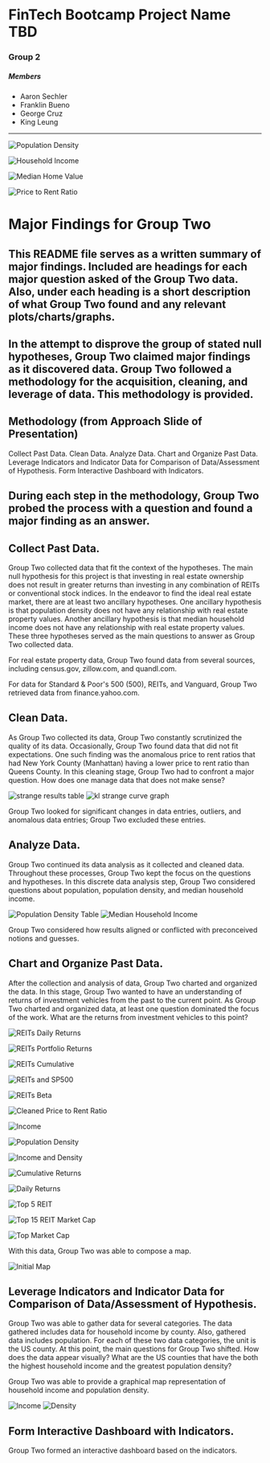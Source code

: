 # FinTech Bootcamp Project Name TBD
### Group 2
##### Members
* Aaron Sechler
* Franklin Bueno
* George Cruz
* King Leung
---

![Population Density](Images/population_density_bubble_map.png)

![Household Income](Images/household_income.png)

![Median Home Value](Images/median_home_value_line.png)

![Price to Rent Ratio](Images/price_to_rent_ratio.png)






# Major Findings for Group Two

## This README file serves as a written summary of major findings. Included are headings for each major question asked of the Group Two data. Also, under each heading is a short description of what Group Two found and any relevant plots/charts/graphs.

## In the attempt to disprove the group of stated null hypotheses, Group Two claimed major findings as it discovered data. Group Two followed a methodology for the acquisition, cleaning, and leverage of data. This methodology is provided.

## Methodology (from Approach Slide of Presentation)

Collect Past Data.
Clean Data.
Analyze Data.
Chart and Organize Past Data.
Leverage Indicators and Indicator Data for Comparison of Data/Assessment of Hypothesis.
Form Interactive Dashboard with Indicators.


## During each step in the methodology, Group Two probed the process with a question and found a major finding as an answer.



## Collect Past Data.
Group Two collected data that fit the context of the hypotheses. The main null hypothesis for this project is that investing in real estate ownership does not result in greater returns than investing in any combination of REITs or conventional stock indices. In the endeavor to find the ideal real estate market, there are at least two ancillary hypotheses. One ancillary hypothesis is that population density does not have any relationship with real estate property values. Another ancillary hypothesis is that median household income does not have any relationship with real estate property values. These three hypotheses served as the main questions to answer as Group Two collected data.

For real estate property data, Group Two found data from several sources, including census.gov, zillow.com, and quandl.com.

For data for Standard & Poor's 500 (500), REITs, and Vanguard, Group Two retrieved data from finance.yahoo.com.


## Clean Data.

As Group Two collected its data, Group Two constantly scrutinized the quality of its data. Occasionally, Group Two found data that did not fit expectations. One such finding was the anomalous price to rent ratios that had New York County (Manhattan) having a lower price to rent ratio than Queens County. In this cleaning stage, Group Two had to confront a major question. How does one manage data that does not make sense?


![strange results table](Images/ptorstrange.png)
![kl strange curve graph](Images/klfindingprob.png)

Group Two looked for significant changes in data entries, outliers, and anomalous data entries; Group Two excluded these entries.


## Analyze Data.

Group Two continued its data analysis as it collected and cleaned data. Throughout these processes, Group Two kept the focus on the questions and hypotheses. In this discrete data analysis step, Group Two considered questions about population, population density, and median household income. 

![Population Density Table](Images/popdensity.PNG)
![Median Household Income](Images/topincome.PNG)


Group Two considered how results aligned or conflicted with preconceived notions and guesses.

## Chart and Organize Past Data.

After the collection and analysis of data, Group Two charted and organized the data. In this stage, Group Two wanted to have an understanding of returns of investment vehicles from the past to the current point. As Group Two charted and organized data, at least one question dominated the focus of the work. What are the returns from investment vehicles to this point?

![REITs Daily Returns](Images/bok1.png)

![REITs Portfolio Returns](Images/bok2.png)

![REITs Cumulative](Images/bok3.png)

![REITs and SP500](Images/reitand500.PNG)

![REITs Beta](Images/reitbeta.PNG)

![Cleaned Price to Rent Ratio](Images/price_to_rent_ratio.png)

![Income](Images/topincome.PNG)

![Population Density](Images/popdensity.PNG)

![Income and Density](Images/incomeanddensity.PNG)

![Cumulative Returns](Images/Cumulative_returns.png)

![Daily Returns](Images/Daily_returns.png)

![Top 5 REIT](Images/Top_5_REIT_Market_Cap.png)

![Top 15 REIT Market Cap](Images/Top_15Market_cap.png)

![Top Market Cap](Images/Top_market_cap(5).png)




With this data, Group Two was able to compose a map.

![Initial Map](Images/hood_geo.PNG)




## Leverage Indicators and Indicator Data for Comparison of Data/Assessment of Hypothesis.

Group Two was able to gather data for several categories. The data gathered includes data for household income by county. Also, gathered data includes population. For each of these two data categories, the unit is the US county. At this point, the main questions for Group Two shifted. How does the data appear visually? What are the US counties that have the both the highest household income and the greatest population density?

Group Two was able to provide a graphical map representation of household income and population density.

![Income](Images/household_income.png)
![Density](Images/population_density_bubble_map.png)



## Form Interactive Dashboard with Indicators.

Group Two formed an interactive dashboard based on the indicators.








